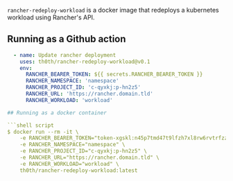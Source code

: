 `rancher-redeploy-workload` is a docker image that redeploys a kubernetes workload using Rancher's API.

## Running as a Github action

```yaml
  - name: Update rancher deployment
    uses: th0th/rancher-redeploy-workload@v0.1
    env:
      RANCHER_BEARER_TOKEN: ${{ secrets.RANCHER_BEARER_TOKEN }}
      RANCHER_NAMESPACE: 'namespace'
      RANCHER_PROJECT_ID: 'c-qyxkj:p-hn2z5'
      RANCHER_URL: 'https://rancher.domain.tld'
      RANCHER_WORKLOAD: 'workload'

## Running as a docker container

```shell script
$ docker run --rm -it \
    -e RANCHER_BEARER_TOKEN="token-xgskl:n45p7tmd47t9lfzh7xl8rw6rvtrfzzxrtdr6qvjg27r4sjcxvzss7d" \
    -e RANCHER_NAMESPACE="namespace" \
    -e RANCHER_PROJECT_ID="c-qyxkj:p-hn2z5" \
    -e RANCHER_URL="https://rancher.domain.tld" \
    -e RANCHER_WORKLOAD="workload" \
    th0th/rancher-redeploy-workload:latest
```
